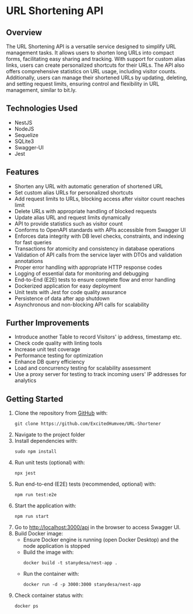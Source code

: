 # URL Shortening API

## Overview
The URL Shortening API is a versatile service designed to simplify URL management tasks. It allows users to shorten long URLs into compact forms, facilitating easy sharing and tracking. With support for custom alias links, users can create personalized shortcuts for their URLs. The API also offers comprehensive statistics on URL usage, including visitor counts. Additionally, users can manage their shortened URLs by updating, deleting, and setting request limits, ensuring control and flexibility in URL management, similar to bit.ly.

## Technologies Used
- NestJS
- NodeJS
- Sequelize
- SQLite3
- Swagger-UI
- Jest

## Features
- Shorten any URL with automatic generation of shortened URL
- Set custom alias URLs for personalized shortcuts
- Add request limits to URLs, blocking access after visitor count reaches limit
- Delete URLs with appropriate handling of blocked requests
- Update alias URL and request limits dynamically
- API to provide statistics such as visitor count
- Conforms to OpenAPI standards with APIs accessible from Swagger UI
- Enforces data integrity with DB level checks, constraints, and indexing for fast queries
- Transactions for atomicity and consistency in database operations
- Validation of API calls from the service layer with DTOs and validation annotations
- Proper error handling with appropriate HTTP response codes
- Logging of essential data for monitoring and debugging
- End-to-End (E2E) tests to ensure complete flow and error handling
- Dockerized application for easy deployment
- Unit tests with Jest for code quality assurance
- Persistence of data after app shutdown
- Asynchronous and non-blocking API calls for scalability

## Further Improvements
- Introduce another Table to record Visitors' ip address, timestamp etc.
- Check code quality with linting tools
- Increase unit test coverage
- Performance testing for optimization
- Enhance DB query efficiency
- Load and concurrency testing for scalability assessment
- Use a proxy server for testing to track incoming users' IP addresses for analytics

## Getting Started

1. Clone the repository from [GitHub](https://github.com/ExcitedHumvee/URL-Shortener) with:
    ```
    git clone https://github.com/ExcitedHumvee/URL-Shortener
    ```
2. Navigate to the project folder
3. Install dependencies with:
    ```
    sudo npm install
    ```
4. Run unit tests (optional) with:
    ```
    npx jest
    ```
5. Run end-to-end (E2E) tests (recommended, optional) with:
    ```
    npm run test:e2e
    ```
6. Start the application with:
    ```
    npm run start
    ```
7. Go to [http://localhost:3000/api](http://localhost:3000/api) in the browser to access Swagger UI.
8. Build Docker image:
    - Ensure Docker engine is running (open Docker Desktop) and the node application is stopped
    - Build the image with:
        ```
        docker build -t stanydesa/nest-app .
        ```
    - Run the container with:
        ```
        docker run -d -p 3000:3000 stanydesa/nest-app
        ```
9. Check container status with:
    ```
    docker ps
    ```

